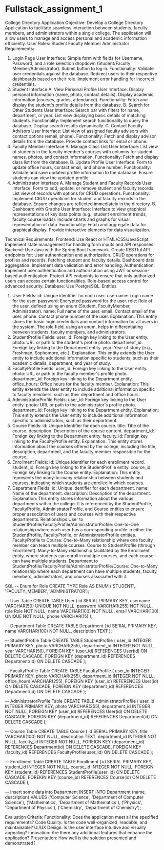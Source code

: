 # Fullstack_assignment_1
College Directory Application
Objective:
Develop a College Directory Application to facilitate seamless interaction between students, faculty members, and administrators within a single college. The application will allow users to manage and access personal and academic information efficiently.
User Roles:
Student
Faculty Member
Administrator
Requirements:
1. Login Page
User Interface:
Simple form with fields for Username, Password, and a role selection dropdown (Student/Faculty Member/Administrator).
Submit button to log in.
Functionality:
Validate user credentials against the database.
Redirect users to their respective dashboards based on their role.
Implement error handling for incorrect credentials.
2. Student Interface
A. View Personal Profile
User Interface:
Display personal information (name, photo, contact details).
Display academic information (courses, grades, attendance).
Functionality:
Fetch and display the student's profile details from the database.
B. Search for Other Students
User Interface:
Search bar with filters for name, department, or year.
List view displaying basic details of matching students.
Functionality:
Implement search functionality to query the database.
Display search results dynamically.
C. Contact Faculty Advisors
User Interface:
List view of assigned faculty advisors with contact options (email, phone).
Functionality:
Fetch and display advisor details from the database.
Provide contact links for email or phone.
3. Faculty Member Interface
A. Manage Class List
User Interface:
List view of students in the faculty member's courses with columns for student names, photos, and contact information.
Functionality:
Fetch and display class list from the database.
B. Update Profile
User Interface:
Form to update office hours, contact email, and phone number.
Functionality:
Validate and save updated profile information to the database.
Ensure students can view the updated profile.
4. Administrator Interface
A. Manage Student and Faculty Records
User Interface:
Form to add, update, or remove student and faculty records.
List view of records with options for CRUD operations.
Functionality:
Implement CRUD operations for student and faculty records in the database.
Ensure changes are reflected immediately in the directory.
B. Dashboard with Graphs
User Interface:
Interface to view graphical representations of key data points (e.g., student enrollment trends, faculty course loads).
Include charts and graphs for visual representation of data.
Functionality:
Fetch and aggregate data for graphical display.
Provide interactive elements for data visualization.

Technical Requirements:
Frontend:
Use React or HTML/CSS/JavaScript.
Implement state management for handling form inputs and API responses.
Backend:
Use Java with the Spring Boot framework.
Create RESTful API endpoints for:
User authentication and authorization.
CRUD operations for profiles and records.
Fetching student and faculty details.
Dashboard data aggregation.
Implement data validation and error handling.
Authentication:
Implement user authentication and authorization using JWT or session-based authentication.
Protect API endpoints to ensure that only authorized users can access certain functionalities.
Role-based access control for advanced security.
Database:
Use PostgreSQL.
Entities
1. User
Fields:
id: Unique identifier for each user.
username: Login name for the user.
password: Encrypted password for the user.
role: Role of the user, defined using an enum (Student, FacultyMember, Administrator).
name: Full name of the user.
email: Contact email of the user.
phone: Contact phone number of the user.
Explanation: This entity stores the basic login credentials and contact information for all users in the system. The role field, using an enum, helps in differentiating between students, faculty members, and administrators.
2. StudentProfile
Fields:
user_id: Foreign key linking to the User entity.
photo: URL or path to the student's profile photo.
department_id: Foreign key linking to the Department entity.
year: Year of study (e.g., Freshman, Sophomore, etc.).
Explanation: This entity extends the User entity to include additional information specific to students, such as their academic details, department, and year of study.
3. FacultyProfile
Fields:
user_id: Foreign key linking to the User entity.
photo: URL or path to the faculty member's profile photo.
department_id: Foreign key linking to the Department entity.
office_hours: Office hours for the faculty member.
Explanation: This entity extends the User entity to include additional information specific to faculty members, such as their department and office hours.
4. AdministratorProfile
Fields:
user_id: Foreign key linking to the User entity.
photo: URL or path to the administrator's profile photo.
department_id: Foreign key linking to the Department entity.
Explanation: This entity extends the User entity to include additional information specific to administrators, such as their department.
5. Course
Fields:
id: Unique identifier for each course.
title: Title of the course.
description: Description of the course content.
department_id: Foreign key linking to the Department entity.
faculty_id: Foreign key linking to the FacultyProfile entity.
Explanation: This entity stores information about the courses offered by the college, including the title, description, department, and the faculty member responsible for the course.
6. Enrollment
Fields:
id: Unique identifier for each enrollment record.
student_id: Foreign key linking to the StudentProfile entity.
course_id: Foreign key linking to the Course entity.
Explanation: This entity represents the many-to-many relationship between students and courses, indicating which students are enrolled in which courses.
7. Department
Fields:
id: Unique identifier for each department.
name: Name of the department.
description: Description of the department.
Explanation: This entity stores information about the various departments within the college. It is referenced by the StudentProfile, FacultyProfile, AdministratorProfile, and Course entities to ensure proper association of users and courses with their respective departments.
Relationships
User to StudentProfile/FacultyProfile/AdministratorProfile:
One-to-One relationship where each user has a corresponding profile in either the StudentProfile, FacultyProfile, or AdministratorProfile entities.
FacultyProfile to Course:
One-to-Many relationship where one faculty member can teach multiple courses.
Course to StudentProfile (through Enrollment):
Many-to-Many relationship facilitated by the Enrollment entity, where students can enroll in multiple courses, and each course can have multiple students.
Department to StudentProfile/FacultyProfile/AdministratorProfile/Course:
One-to-Many relationship where each department can have multiple students, faculty members, administrators, and courses associated with it.





SQL
-- Enum for Role
CREATE TYPE Role AS ENUM ('STUDENT', 'FACULTY_MEMBER', 'ADMINISTRATOR');

-- User Table
CREATE TABLE User (
    id SERIAL PRIMARY KEY,
    username VARCHAR(50) UNIQUE NOT NULL,
    password VARCHAR(255) NOT NULL,
    role Role NOT NULL,
    name VARCHAR(100) NOT NULL,
    email VARCHAR(100) UNIQUE NOT NULL,
    phone VARCHAR(15)
);

-- Department Table
CREATE TABLE Department (
    id SERIAL PRIMARY KEY,
    name VARCHAR(100) NOT NULL,
    description TEXT
);

-- StudentProfile Table
CREATE TABLE StudentProfile (
    user_id INTEGER PRIMARY KEY,
    photo VARCHAR(255),
    department_id INTEGER NOT NULL,
    year VARCHAR(50),
    FOREIGN KEY (user_id) REFERENCES User(id) ON DELETE CASCADE,
    FOREIGN KEY (department_id) REFERENCES Department(id) ON DELETE CASCADE
);

-- FacultyProfile Table
CREATE TABLE FacultyProfile (
    user_id INTEGER PRIMARY KEY,
    photo VARCHAR(255),
    department_id INTEGER NOT NULL,
    office_hours VARCHAR(255),
    FOREIGN KEY (user_id) REFERENCES User(id) ON DELETE CASCADE,
    FOREIGN KEY (department_id) REFERENCES Department(id) ON DELETE CASCADE
);

-- AdministratorProfile Table
CREATE TABLE AdministratorProfile (
    user_id INTEGER PRIMARY KEY,
    photo VARCHAR(255),
    department_id INTEGER NOT NULL,
    FOREIGN KEY (user_id) REFERENCES User(id) ON DELETE CASCADE,
    FOREIGN KEY (department_id) REFERENCES Department(id) ON DELETE CASCADE
);

-- Course Table
CREATE TABLE Course (
    id SERIAL PRIMARY KEY,
    title VARCHAR(100) NOT NULL,
    description TEXT,
    department_id INTEGER NOT NULL,
    faculty_id INTEGER NOT NULL,
    FOREIGN KEY (department_id) REFERENCES Department(id) ON DELETE CASCADE,
    FOREIGN KEY (faculty_id) REFERENCES FacultyProfile(user_id) ON DELETE CASCADE
);

-- Enrollment Table
CREATE TABLE Enrollment (
    id SERIAL PRIMARY KEY,
    student_id INTEGER NOT NULL,
    course_id INTEGER NOT NULL,
    FOREIGN KEY (student_id) REFERENCES StudentProfile(user_id) ON DELETE CASCADE,
    FOREIGN KEY (course_id) REFERENCES Course(id) ON DELETE CASCADE
);

-- Insert some data into Department
INSERT INTO Department (name, description) VALUES 
('Computer Science', 'Department of Computer Science'),
('Mathematics', 'Department of Mathematics'),
('Physics', 'Department of Physics'),
('Chemistry', 'Department of Chemistry');





Evaluation Criteria:
Functionality: Does the application meet all the specified requirements?
Code Quality: Is the code well-organized, readable, and maintainable?
UI/UX Design: Is the user interface intuitive and visually appealing?
Innovation: Are there any additional features that enhance the application?
Presentation: How well is the solution presented and demonstrated?

